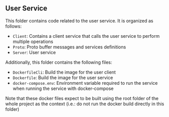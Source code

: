 ## User Service

This folder contains code related to the user service. It is organized as follows:

- `Client`: Contains a client service that calls the user service to perform multiple operations
- `Proto`: Proto buffer messages and services definitions
- `Server`: User service 

Additionally, this folder contains the following files:

- `DockerfileCli`: Build the image for the user client  
- `Dockerfile`: Build the image for the user service
- `docker-compose.env`: Environment variable required to run the service when running the service with docker-compose

Note that these docker files expect to be built using the root folder of the whole project as the context 
(i.e.: do not run the docker build directly in this folder)

